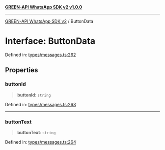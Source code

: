 [**GREEN-API WhatsApp SDK v2 v1.0.0**](../README.md)

***

[GREEN-API WhatsApp SDK v2](../globals.md) / ButtonData

# Interface: ButtonData

Defined in: [types/messages.ts:262](https://github.com/green-api/whatsapp-api-client-js-v2/blob/6c31521abaa4e85365f3538298181cae99417bce/src/types/messages.ts#L262)

## Properties

### buttonId

> **buttonId**: `string`

Defined in: [types/messages.ts:263](https://github.com/green-api/whatsapp-api-client-js-v2/blob/6c31521abaa4e85365f3538298181cae99417bce/src/types/messages.ts#L263)

***

### buttonText

> **buttonText**: `string`

Defined in: [types/messages.ts:264](https://github.com/green-api/whatsapp-api-client-js-v2/blob/6c31521abaa4e85365f3538298181cae99417bce/src/types/messages.ts#L264)
